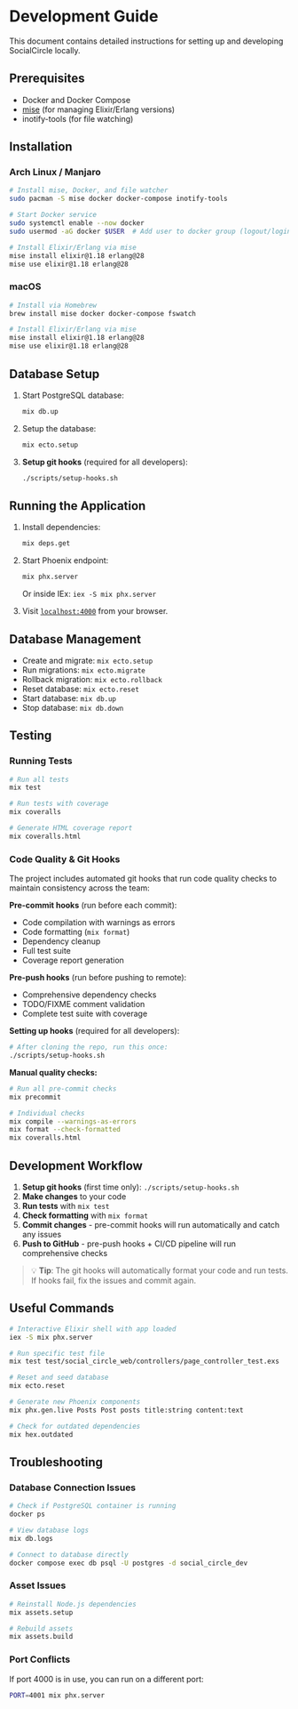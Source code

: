 # Development Guide

This document contains detailed instructions for setting up and developing SocialCircle locally.

## Prerequisites

- Docker and Docker Compose
- [mise](https://mise.jdx.dev/) (for managing Elixir/Erlang versions)
- inotify-tools (for file watching)

## Installation

### Arch Linux / Manjaro

```bash
# Install mise, Docker, and file watcher
sudo pacman -S mise docker docker-compose inotify-tools

# Start Docker service
sudo systemctl enable --now docker
sudo usermod -aG docker $USER  # Add user to docker group (logout/login required)

# Install Elixir/Erlang via mise
mise install elixir@1.18 erlang@28
mise use elixir@1.18 erlang@28
```

### macOS

```bash
# Install via Homebrew
brew install mise docker docker-compose fswatch

# Install Elixir/Erlang via mise
mise install elixir@1.18 erlang@28
mise use elixir@1.18 erlang@28
```

## Database Setup

1. Start PostgreSQL database:
   ```bash
   mix db.up
   ```

2. Setup the database:
   ```bash
   mix ecto.setup
   ```

3. **Setup git hooks** (required for all developers):
   ```bash
   ./scripts/setup-hooks.sh
   ```

## Running the Application

1. Install dependencies:
   ```bash
   mix deps.get
   ```

2. Start Phoenix endpoint:
   ```bash
   mix phx.server
   ```
   Or inside IEx: `iex -S mix phx.server`

3. Visit [`localhost:4000`](http://localhost:4000) from your browser.

## Database Management

- Create and migrate: `mix ecto.setup`
- Run migrations: `mix ecto.migrate` 
- Rollback migration: `mix ecto.rollback`
- Reset database: `mix ecto.reset`
- Start database: `mix db.up`
- Stop database: `mix db.down`

## Testing

### Running Tests
```bash
# Run all tests
mix test

# Run tests with coverage
mix coveralls

# Generate HTML coverage report
mix coveralls.html
```

### Code Quality & Git Hooks

The project includes automated git hooks that run code quality checks to maintain consistency across the team:

**Pre-commit hooks** (run before each commit):
- Code compilation with warnings as errors
- Code formatting (`mix format`)
- Dependency cleanup
- Full test suite
- Coverage report generation

**Pre-push hooks** (run before pushing to remote):
- Comprehensive dependency checks
- TODO/FIXME comment validation
- Complete test suite with coverage

**Setting up hooks** (required for all developers):
```bash
# After cloning the repo, run this once:
./scripts/setup-hooks.sh
```

**Manual quality checks:**
```bash
# Run all pre-commit checks
mix precommit

# Individual checks
mix compile --warnings-as-errors
mix format --check-formatted
mix coveralls.html
```

## Development Workflow

1. **Setup git hooks** (first time only): `./scripts/setup-hooks.sh`
2. **Make changes** to your code
3. **Run tests** with `mix test` 
4. **Check formatting** with `mix format`
5. **Commit changes** - pre-commit hooks will run automatically and catch any issues
6. **Push to GitHub** - pre-push hooks + CI/CD pipeline will run comprehensive checks

> 💡 **Tip**: The git hooks will automatically format your code and run tests. If hooks fail, fix the issues and commit again.

## Useful Commands

```bash
# Interactive Elixir shell with app loaded
iex -S mix phx.server

# Run specific test file
mix test test/social_circle_web/controllers/page_controller_test.exs

# Reset and seed database
mix ecto.reset

# Generate new Phoenix components
mix phx.gen.live Posts Post posts title:string content:text

# Check for outdated dependencies
mix hex.outdated
```

## Troubleshooting

### Database Connection Issues
```bash
# Check if PostgreSQL container is running
docker ps

# View database logs
mix db.logs

# Connect to database directly
docker compose exec db psql -U postgres -d social_circle_dev
```

### Asset Issues
```bash
# Reinstall Node.js dependencies
mix assets.setup

# Rebuild assets
mix assets.build
```

### Port Conflicts
If port 4000 is in use, you can run on a different port:
```bash
PORT=4001 mix phx.server
```